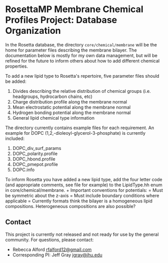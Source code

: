 <!--- BEGIN_INTERNAL -->
<!--- Membrane Chemical Profiles Project --> 
# RosettaMP Membrane Chemical Profiles Project: Database Organization

In the Rosetta database, the directory `core/chemical/membrane` will be the home for parameter files describing the membrane bilayer. The documentation below is mostly for my own data management, but will be refined for the future to inform others about how to add different chemical properties. 

To add a new lipid type to Rosetta's repertoire, five parameter files should be added: 
1. Divides describing the relative distribution of chemical groups (i.e. headgroups, hydrocarbon chains, etc)
2. Charge distribution profile along the membrane normal
3. Mean electrostatic potential along the membrane normal
4. Hydrogen bonding potential along the membrane normal
5. General lipid chemical type information

The directory currently contains example files for each requirement. An example for DOPC (1,2,-dioleoyl-glycerol-3-phosphate) is currently included: 
1. DOPC_div_surf_params
2. DOPC_polarity.profile
3. DOPC_hbond.profile
4. DOPC_pmepot.profile
5. DOPC.info

To inform Rosetta you have added a new lipid type, add the four letter code (and appropriate comments, see file for example) to the LipidType.hh enum in core/chemical/membrane. 
+
Important conventions for potentials: 
 = Must be symmetric about the z-axis
 = Must include boundary conditions where applicable
 = Currently formats think the bilayer is a homogeneous lipid compositions. Heterogeneous compositions are also possible? 

## Contact
This project is currently not released and not ready for use by the general community. For questions, please contact: 
 - Rebecca Alford [rfalford12@gmail.com](rfalford12@gmail.com)
 - Corresponding PI: Jeff Gray [jgray@jhu.edu](jgray@jhu.edu)

<!--- Membrane Chemical Profiles Project --> 
<!--- END_INTERNAL -->